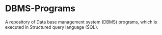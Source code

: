 # DBMS-Programs
A repository of Data base management system (DBMS) programs, which is executed in Structured query language (SQL).
